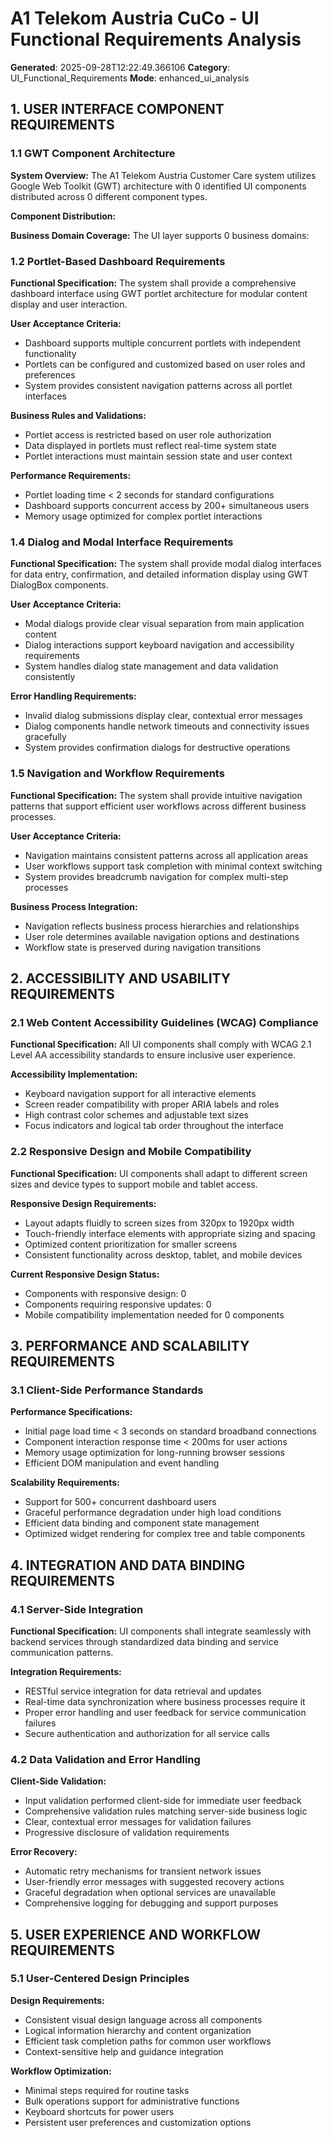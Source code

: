 # A1 Telekom Austria CuCo - UI Functional Requirements Analysis

**Generated**: 2025-09-28T12:22:49.366106
**Category**: UI_Functional_Requirements
**Mode**: enhanced_ui_analysis

## 1. USER INTERFACE COMPONENT REQUIREMENTS

### 1.1 GWT Component Architecture

**System Overview:**
The A1 Telekom Austria Customer Care system utilizes Google Web Toolkit (GWT) architecture with 0 identified UI components distributed across 0 different component types.

**Component Distribution:**

**Business Domain Coverage:**
The UI layer supports 0 business domains:

### 1.2 Portlet-Based Dashboard Requirements

**Functional Specification:**
The system shall provide a comprehensive dashboard interface using GWT portlet architecture for modular content display and user interaction.

**User Acceptance Criteria:**
- Dashboard supports multiple concurrent portlets with independent functionality
- Portlets can be configured and customized based on user roles and preferences
- System provides consistent navigation patterns across all portlet interfaces

**Business Rules and Validations:**
- Portlet access is restricted based on user role authorization
- Data displayed in portlets must reflect real-time system state
- Portlet interactions must maintain session state and user context

**Performance Requirements:**
- Portlet loading time < 2 seconds for standard configurations
- Dashboard supports concurrent access by 200+ simultaneous users
- Memory usage optimized for complex portlet interactions

### 1.4 Dialog and Modal Interface Requirements

**Functional Specification:**
The system shall provide modal dialog interfaces for data entry, confirmation, and detailed information display using GWT DialogBox components.

**User Acceptance Criteria:**
- Modal dialogs provide clear visual separation from main application content
- Dialog interactions support keyboard navigation and accessibility requirements
- System handles dialog state management and data validation consistently

**Error Handling Requirements:**
- Invalid dialog submissions display clear, contextual error messages
- Dialog components handle network timeouts and connectivity issues gracefully
- System provides confirmation dialogs for destructive operations

### 1.5 Navigation and Workflow Requirements

**Functional Specification:**
The system shall provide intuitive navigation patterns that support efficient user workflows across different business processes.

**User Acceptance Criteria:**
- Navigation maintains consistent patterns across all application areas
- User workflows support task completion with minimal context switching
- System provides breadcrumb navigation for complex multi-step processes

**Business Process Integration:**
- Navigation reflects business process hierarchies and relationships
- User role determines available navigation options and destinations
- Workflow state is preserved during navigation transitions


## 2. ACCESSIBILITY AND USABILITY REQUIREMENTS

### 2.1 Web Content Accessibility Guidelines (WCAG) Compliance

**Functional Specification:**
All UI components shall comply with WCAG 2.1 Level AA accessibility standards to ensure inclusive user experience.

**Accessibility Implementation:**
- Keyboard navigation support for all interactive elements
- Screen reader compatibility with proper ARIA labels and roles
- High contrast color schemes and adjustable text sizes
- Focus indicators and logical tab order throughout the interface


### 2.2 Responsive Design and Mobile Compatibility

**Functional Specification:**
UI components shall adapt to different screen sizes and device types to support mobile and tablet access.

**Responsive Design Requirements:**
- Layout adapts fluidly to screen sizes from 320px to 1920px width
- Touch-friendly interface elements with appropriate sizing and spacing  
- Optimized content prioritization for smaller screens
- Consistent functionality across desktop, tablet, and mobile devices

**Current Responsive Design Status:**
- Components with responsive design: 0
- Components requiring responsive updates: 0
- Mobile compatibility implementation needed for 0 components


## 3. PERFORMANCE AND SCALABILITY REQUIREMENTS

### 3.1 Client-Side Performance Standards

**Performance Specifications:**
- Initial page load time < 3 seconds on standard broadband connections
- Component interaction response time < 200ms for user actions
- Memory usage optimization for long-running browser sessions
- Efficient DOM manipulation and event handling

**Scalability Requirements:**
- Support for 500+ concurrent dashboard users
- Graceful performance degradation under high load conditions
- Efficient data binding and component state management
- Optimized widget rendering for complex tree and table components


## 4. INTEGRATION AND DATA BINDING REQUIREMENTS

### 4.1 Server-Side Integration

**Functional Specification:**
UI components shall integrate seamlessly with backend services through standardized data binding and service communication patterns.

**Integration Requirements:**
- RESTful service integration for data retrieval and updates
- Real-time data synchronization where business processes require it
- Proper error handling and user feedback for service communication failures
- Secure authentication and authorization for all service calls

### 4.2 Data Validation and Error Handling

**Client-Side Validation:**
- Input validation performed client-side for immediate user feedback
- Comprehensive validation rules matching server-side business logic
- Clear, contextual error messages for validation failures
- Progressive disclosure of validation requirements

**Error Recovery:**
- Automatic retry mechanisms for transient network issues
- User-friendly error messages with suggested recovery actions
- Graceful degradation when optional services are unavailable
- Comprehensive logging for debugging and support purposes

## 5. USER EXPERIENCE AND WORKFLOW REQUIREMENTS

### 5.1 User-Centered Design Principles

**Design Requirements:**
- Consistent visual design language across all components
- Logical information hierarchy and content organization
- Efficient task completion paths for common user workflows
- Context-sensitive help and guidance integration

**Workflow Optimization:**
- Minimal steps required for routine tasks
- Bulk operations support for administrative functions
- Keyboard shortcuts for power users
- Persistent user preferences and customization options

